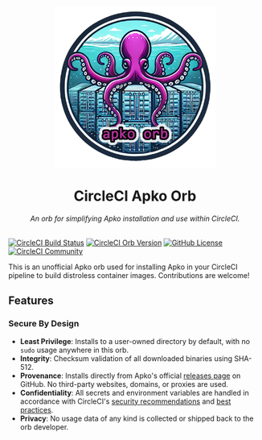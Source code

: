 <div align="center">
  <img align="center" width="320" src="assets/logos/apko-orb-logo.png" alt="Apko Orb">
  <h1>CircleCI Apko Orb</h1>
  <i>An orb for simplifying Apko installation and use within CircleCI.</i><br /><br />
</div>

[![CircleCI Build Status](https://circleci.com/gh/juburr/apko-orb.svg?style=shield "CircleCI Build Status")](https://circleci.com/gh/juburr/apko-orb) [![CircleCI Orb Version](https://badges.circleci.com/orbs/juburr/apko-orb.svg)](https://circleci.com/developer/orbs/orb/juburr/apko-orb) [![GitHub License](https://img.shields.io/badge/license-MIT-lightgrey.svg)](https://raw.githubusercontent.com/juburr/apko-orb/master/LICENSE) [![CircleCI Community](https://img.shields.io/badge/community-CircleCI%20Discuss-343434.svg)](https://discuss.circleci.com/c/ecosystem/orbs)

This is an unofficial Apko orb used for installing Apko in your CircleCI pipeline to build distroless container images. Contributions are welcome!

## Features
### **Secure By Design**
- **Least Privilege**: Installs to a user-owned directory by default, with no `sudo` usage anywhere in this orb.
- **Integrity**: Checksum validation of all downloaded binaries using SHA-512.
- **Provenance**: Installs directly from Apko's official [releases page](https://github.com/chainguard-dev/apko/releases/) on GitHub. No third-party websites, domains, or proxies are used.
- **Confidentiality**: All secrets and environment variables are handled in accordance with CircleCI's [security recommendations](https://circleci.com/docs/security-recommendations/) and [best practices](https://circleci.com/docs/orbs-best-practices/).
- **Privacy**: No usage data of any kind is collected or shipped back to the orb developer.
